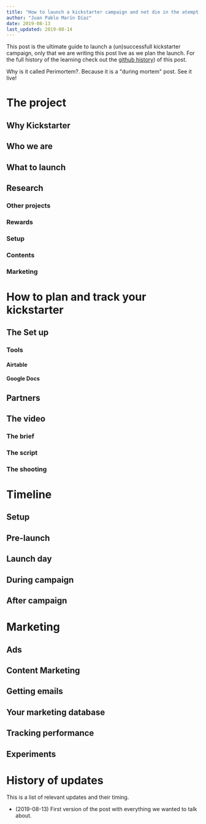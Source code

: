 ```yaml
---
title: "How to launch a kickstarter campaign and not die in the atempt, or not - with live updates (Kickstarter Perimortem)"
author: "Juan Pablo Marín Díaz"
date: 2019-08-13
last_updated: 2019-08-14
---
```


This post is the ultimate guide to launch a (un)successfull kickstarter campaign, only that we are writing this post live as we plan the launch. For the full history of the learning check out the [github history](http://github.com/datasketch/kickstarter)) of this post.

Why is it called Perimortem?. Because it is a "during mortem" post. See it live!

# The project

## Why Kickstarter


## Who we are


## What to launch 


## Research

### Other projects

### Rewards

### Setup

### Contents

### Marketing


# How to plan and track your kickstarter

## The Set up


### Tools

#### Airtable

#### Google Docs 

## Partners




## The video

### The brief

### The script

### The shooting
 
# Timeline

## Setup

## Pre-launch

## Launch day

## During campaign

## After campaign


# Marketing

## Ads


## Content Marketing


## Getting emails


## Your marketing database

## Tracking performance

## Experiments




# History of updates

This is a list of relevant updates and their timing.

- (2019-08-13) First version of the post with everything we wanted to talk about.

